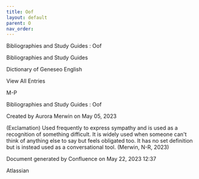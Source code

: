 ```yaml
---
title: Oof
layout: default
parent: O
nav_order:
---
```


Bibliographies and Study Guides : Oof

Bibliographies and Study Guides

Dictionary of Geneseo English

View All Entries

M-P

Bibliographies and Study Guides : Oof

Created by  Aurora Merwin on May 05, 2023

(Exclamation) Used frequently to express sympathy and is used as a recognition of something difficult. It is widely used when someone can't think of anything else to say but feels obligated too. It has no set definition but is instead used as a conversational tool. (Merwin, N-R, 2023) 

Document generated by Confluence on May 22, 2023 12:37

Atlassian

